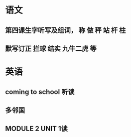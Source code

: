 # 语文
## 第四课生字听写及组词， 称 做 秤 站 杆 柱 
## 默写订正 拦球 结实 九牛二虎 等
# 英语
## coming to school 听读
## 多邻国 
## MODULE 2 UNIT 1读 
